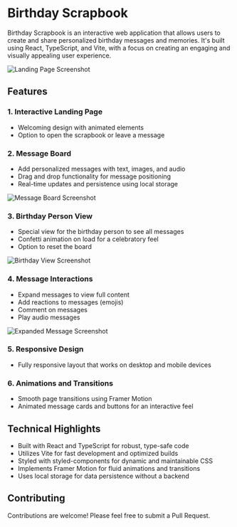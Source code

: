 # Birthday Scrapbook

Birthday Scrapbook is an interactive web application that allows users to create and share personalized birthday messages and memories. It's built using React, TypeScript, and Vite, with a focus on creating an engaging and visually appealing user experience.

![Landing Page Screenshot](screenshots/landing-page.png)

## Features

### 1. Interactive Landing Page
- Welcoming design with animated elements
- Option to open the scrapbook or leave a message

### 2. Message Board
- Add personalized messages with text, images, and audio
- Drag and drop functionality for message positioning
- Real-time updates and persistence using local storage

![Message Board Screenshot](screenshots/message-board.png)

### 3. Birthday Person View
- Special view for the birthday person to see all messages
- Confetti animation on load for a celebratory feel
- Option to reset the board

![Birthday View Screenshot](screenshots/birthday-view.png)

### 4. Message Interactions
- Expand messages to view full content
- Add reactions to messages (emojis)
- Comment on messages
- Play audio messages

![Expanded Message Screenshot](screenshots/expanded-message.png)

### 5. Responsive Design
- Fully responsive layout that works on desktop and mobile devices

### 6. Animations and Transitions
- Smooth page transitions using Framer Motion
- Animated message cards and buttons for an interactive feel

## Technical Highlights

- Built with React and TypeScript for robust, type-safe code
- Utilizes Vite for fast development and optimized builds
- Styled with styled-components for dynamic and maintainable CSS
- Implements Framer Motion for fluid animations and transitions
- Uses local storage for data persistence without a backend

## Contributing

Contributions are welcome! Please feel free to submit a Pull Request.